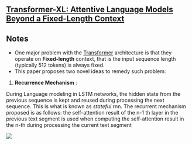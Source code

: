 ## [Transformer-XL: Attentive Language Models Beyond a Fixed-Length Context](https://arxiv.org/pdf/1901.02860.pdf)


## Notes
* One major problem with the [Transformer](https://arxiv.org/abs/1706.03762) architecture is that they operate on **Fixed-length** context, that is the input sequence length (typically 512 tokens) is always fixed.
* This paper proposes two novel ideas to remedy such problem:

1. **Recurrence Mechanism** : 

  During Language modeling in LSTM networks, the hidden state from the previous sequence is kept and reused during processing the next sequence. This is what is known as *stateful* rnn. The recurrent mechanism proposed is as follows: the self-attention result of the n-1 th layer in the previous text segment is used when computing the self-attention result in the n-th during processing the current text segment
  
  ![](https://pasteboard.co/IkT7PvHs.png)


